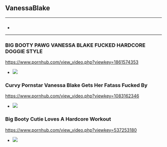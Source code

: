 ## VanessaBlake
---
### 

- ![]()
---
### BIG BOOTY PAWG VANESSA BLAKE FUCKED HARDCORE DOGGIE STYLE
https://www.pornhub.com/view_video.php?viewkey=1861574353
- ![](https://ci.phncdn.com/videos/201411/22/35146261/original/(m=ecuKGgaaaa)(mh=_NSaAeUARMVGvCWX)6.jpg)
### Curvy Pornstar Vanessa Blake Gets Her Fatass Fucked By 
https://www.pornhub.com/view_video.php?viewkey=1083162346
- ![](https://ci.phncdn.com/videos/201409/15/32169132/original/(m=ecuKGgaaaa)(mh=yT6Thd0P2pdJlwAC)5.jpg)
### Big Booty Cutie Loves A Hardcore Workout
https://www.pornhub.com/view_video.php?viewkey=537253180
- ![](https://ci.phncdn.com/videos/201406/26/28603471/original/(m=ecuKGgaaaa)(mh=5q18NZGjBK46EgSq)8.jpg)
